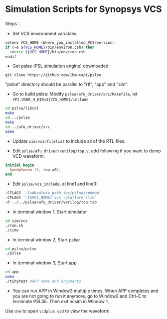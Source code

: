 # Simulation Scripts for Synopsys VCS

Steps：

* Set VCS environment variables:

```Bash
setenv VCS_HOME <Where_you_installed_VCS/version>
if (-e ${VCS_HOME}/bin/environ.csh) then
  source ${VCS_HOME}/bin/environ.csh
endif
```

* Get pslse (PSL simulation engine) downloaded:

```
git clone https://github.com/ibm-capi/pslse
```

"pslse" directory should be parallel to "rtl", "app" and "sim".

* Go to build pslse:
Modify `pslse/afu_driver/src/Makefile`, let `VPI_USER_H_DIR=${VCS_HOME}/include`

```Bash
cd pslse/libcxl
make
cd ../pslse
make
cd ../afu_driver/src
make
```

* Update `sim/vcs/filelist` to include all of the RTL files.

* Edit `pslse/afu_driver/verilog/top.v`, add following if you want to dump VCD waveform:
```Verilog
initial begin 
  $vcdpluson (0, top.a0);
end
```
* Edit `pslse/vcs_include`, at line1 and line3:
```Bash
-CFLAGS '-I<Absolute_path_to>/pslse/common'
-CFLAGS '-I$VCS_HOME/`vcs -platform`/lib'
-P ../../pslse/afu_driver/verilog/top.tab
```

* In terminal window 1, Start simulator
```Bash
cd sim/vcs
./run.sh
./simv
```

* In terminal window 2, Start pslse
```Bash
cd pslse/pslse
./pslse
```

* In terminal window 3, Start app
```Bash
cd app
make
./tinytest #APP name and arguments
```

* You can run APP in Window3 multiple times. When APP completes and you are not going to run it anymore, go to Window2 and Ctrl-C to terminate PSLSE. Then exit ncsim in Window 1.

Use `dve` to open `vcdplus.vpd` to view the waveform. 
